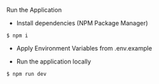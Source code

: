 Run the Application

- Install dependencies (NPM Package Manager)

```
$ npm i
```

- Apply Environment Variables from .env.example

- Run the application locally

```
$ npm run dev
```